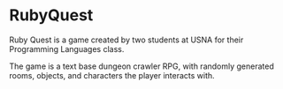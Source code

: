RubyQuest
=========

Ruby Quest is a game created by two students at USNA for their Programming Languages class. 

The game is a text base dungeon crawler RPG, with randomly generated rooms, objects, and characters the player interacts with.